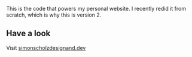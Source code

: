 This is the code that powers my personal website. I recently redid it from scratch, which is why this is version 2.

## Have a look
Visit [simonscholzdesignand.dev](https://simonscholzdesignand.dev)
